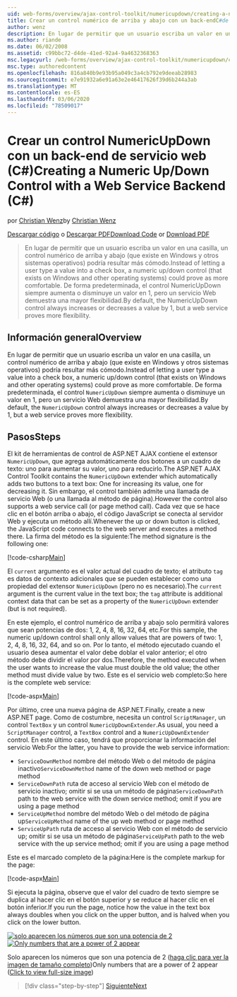 ```yaml
---
uid: web-forms/overview/ajax-control-toolkit/numericupdown/creating-a-numeric-up-down-control-with-a-web-service-backend-cs
title: Crear un control numérico de arriba y abajo con un back-endC#de servicio Web () | Microsoft Docs
author: wenz
description: En lugar de permitir que un usuario escriba un valor en una casilla, un control numérico de arriba y abajo (que existe en Windows y otros sistemas operativos) podría demostrar como más c...
ms.author: riande
ms.date: 06/02/2008
ms.assetid: c99bbc72-d4de-41ed-92a4-9a4632368363
msc.legacyurl: /web-forms/overview/ajax-control-toolkit/numericupdown/creating-a-numeric-up-down-control-with-a-web-service-backend-cs
msc.type: authoredcontent
ms.openlocfilehash: 816a840b9e93b95a049c3a4cb792e9deeab28983
ms.sourcegitcommit: e7e91932a6e91a63e2e46417626f39d6b244a3ab
ms.translationtype: MT
ms.contentlocale: es-ES
ms.lasthandoff: 03/06/2020
ms.locfileid: "78509017"
---
```

# <a name="creating-a-numeric-updown-control-with-a-web-service-backend-c"></a><span data-ttu-id="9b262-103">Crear un control NumericUpDown con un back-end de servicio web (C#)</span><span class="sxs-lookup"><span data-stu-id="9b262-103">Creating a Numeric Up/Down Control with a Web Service Backend (C#)</span></span>

<span data-ttu-id="9b262-104">por [Christian Wenz](https://github.com/wenz)</span><span class="sxs-lookup"><span data-stu-id="9b262-104">by [Christian Wenz](https://github.com/wenz)</span></span>

<span data-ttu-id="9b262-105">[Descargar código](https://download.microsoft.com/download/9/3/f/93f8daea-bebd-4821-833b-95205389c7d0/numericupdown1.cs.zip) o [Descargar PDF](https://download.microsoft.com/download/2/d/c/2dc10e34-6983-41d4-9c08-f78f5387d32b/numericupdown1CS.pdf)</span><span class="sxs-lookup"><span data-stu-id="9b262-105">[Download Code](https://download.microsoft.com/download/9/3/f/93f8daea-bebd-4821-833b-95205389c7d0/numericupdown1.cs.zip) or [Download PDF](https://download.microsoft.com/download/2/d/c/2dc10e34-6983-41d4-9c08-f78f5387d32b/numericupdown1CS.pdf)</span></span>

> <span data-ttu-id="9b262-106">En lugar de permitir que un usuario escriba un valor en una casilla, un control numérico de arriba y abajo (que existe en Windows y otros sistemas operativos) podría resultar más cómodo.</span><span class="sxs-lookup"><span data-stu-id="9b262-106">Instead of letting a user type a value into a check box, a numeric up/down control (that exists on Windows and other operating systems) could prove as more comfortable.</span></span> <span data-ttu-id="9b262-107">De forma predeterminada, el control NumericUpDown siempre aumenta o disminuye un valor en 1, pero un servicio Web demuestra una mayor flexibilidad.</span><span class="sxs-lookup"><span data-stu-id="9b262-107">By default, the NumericUpDown control always increases or decreases a value by 1, but a web service proves more flexibility.</span></span>

## <a name="overview"></a><span data-ttu-id="9b262-108">Información general</span><span class="sxs-lookup"><span data-stu-id="9b262-108">Overview</span></span>

<span data-ttu-id="9b262-109">En lugar de permitir que un usuario escriba un valor en una casilla, un control numérico de arriba y abajo (que existe en Windows y otros sistemas operativos) podría resultar más cómodo.</span><span class="sxs-lookup"><span data-stu-id="9b262-109">Instead of letting a user type a value into a check box, a numeric up/down control (that exists on Windows and other operating systems) could prove as more comfortable.</span></span> <span data-ttu-id="9b262-110">De forma predeterminada, el control `NumericUpDown` siempre aumenta o disminuye un valor en 1, pero un servicio Web demuestra una mayor flexibilidad.</span><span class="sxs-lookup"><span data-stu-id="9b262-110">By default, the `NumericUpDown` control always increases or decreases a value by 1, but a web service proves more flexibility.</span></span>

## <a name="steps"></a><span data-ttu-id="9b262-111">Pasos</span><span class="sxs-lookup"><span data-stu-id="9b262-111">Steps</span></span>

<span data-ttu-id="9b262-112">El kit de herramientas de control de ASP.NET AJAX contiene el extensor `NumericUpDown`, que agrega automáticamente dos botones a un cuadro de texto: uno para aumentar su valor, uno para reducirlo.</span><span class="sxs-lookup"><span data-stu-id="9b262-112">The ASP.NET AJAX Control Toolkit contains the `NumericUpDown` extender which automatically adds two buttons to a text box: One for increasing its value, one for decreasing it.</span></span> <span data-ttu-id="9b262-113">Sin embargo, el control también admite una llamada de servicio Web (o una llamada al método de página).</span><span class="sxs-lookup"><span data-stu-id="9b262-113">However the control also supports a web service call (or page method call).</span></span> <span data-ttu-id="9b262-114">Cada vez que se hace clic en el botón arriba o abajo, el código JavaScript se conecta al servidor Web y ejecuta un método allí.</span><span class="sxs-lookup"><span data-stu-id="9b262-114">Whenever the up or down button is clicked, the JavaScript code connects to the web server and executes a method there.</span></span> <span data-ttu-id="9b262-115">La firma del método es la siguiente:</span><span class="sxs-lookup"><span data-stu-id="9b262-115">The method signature is the following one:</span></span>

[!code-csharp[Main](creating-a-numeric-up-down-control-with-a-web-service-backend-cs/samples/sample1.cs)]

<span data-ttu-id="9b262-116">El `current` argumento es el valor actual del cuadro de texto; el atributo `tag` es datos de contexto adicionales que se pueden establecer como una propiedad del extensor `NumericUpDown` (pero no es necesario).</span><span class="sxs-lookup"><span data-stu-id="9b262-116">The `current` argument is the current value in the text box; the `tag` attribute is additional context data that can be set as a property of the `NumericUpDown` extender (but is not required).</span></span>

<span data-ttu-id="9b262-117">En este ejemplo, el control numérico de arriba y abajo solo permitirá valores que sean potencias de dos: 1, 2, 4, 8, 16, 32, 64, etc.</span><span class="sxs-lookup"><span data-stu-id="9b262-117">For this sample, the numeric up/down control shall only allow values that are powers of two: 1, 2, 4, 8, 16, 32, 64, and so on.</span></span> <span data-ttu-id="9b262-118">Por lo tanto, el método ejecutado cuando el usuario desea aumentar el valor debe doblar el valor anterior; el otro método debe dividir el valor por dos.</span><span class="sxs-lookup"><span data-stu-id="9b262-118">Therefore, the method executed when the user wants to increase the value must double the old value; the other method must divide value by two.</span></span> <span data-ttu-id="9b262-119">Este es el servicio web completo:</span><span class="sxs-lookup"><span data-stu-id="9b262-119">So here is the complete web service:</span></span>

[!code-aspx[Main](creating-a-numeric-up-down-control-with-a-web-service-backend-cs/samples/sample2.aspx)]

<span data-ttu-id="9b262-120">Por último, cree una nueva página de ASP.NET.</span><span class="sxs-lookup"><span data-stu-id="9b262-120">Finally, create a new ASP.NET page.</span></span> <span data-ttu-id="9b262-121">Como de costumbre, necesita un control `ScriptManager`, un control `TextBox` y un control `NumericUpDownExtender`.</span><span class="sxs-lookup"><span data-stu-id="9b262-121">As usual, you need a `ScriptManager` control, a `TextBox` control and a `NumericUpDownExtender` control.</span></span> <span data-ttu-id="9b262-122">En este último caso, tendrá que proporcionar la información del servicio Web:</span><span class="sxs-lookup"><span data-stu-id="9b262-122">For the latter, you have to provide the web service information:</span></span>

- <span data-ttu-id="9b262-123">`ServiceDownMethod` nombre del método Web o del método de página inactivo</span><span class="sxs-lookup"><span data-stu-id="9b262-123">`ServiceDownMethod` name of the down web method or page method</span></span>
- <span data-ttu-id="9b262-124">`ServiceDownPath` ruta de acceso al servicio Web con el método de servicio inactivo; omitir si se usa un método de página</span><span class="sxs-lookup"><span data-stu-id="9b262-124">`ServiceDownPath` path to the web service with the down service method; omit if you are using a page method</span></span>
- <span data-ttu-id="9b262-125">`ServiceUpMethod` nombre del método Web o del método de página up</span><span class="sxs-lookup"><span data-stu-id="9b262-125">`ServiceUpMethod` name of the up web method or page method</span></span>
- <span data-ttu-id="9b262-126">`ServiceUpPath` ruta de acceso al servicio Web con el método de servicio up; omitir si se usa un método de página</span><span class="sxs-lookup"><span data-stu-id="9b262-126">`ServiceUpPath` path to the web service with the up service method; omit if you are using a page method</span></span>

<span data-ttu-id="9b262-127">Este es el marcado completo de la página:</span><span class="sxs-lookup"><span data-stu-id="9b262-127">Here is the complete markup for the page:</span></span>

[!code-aspx[Main](creating-a-numeric-up-down-control-with-a-web-service-backend-cs/samples/sample3.aspx)]

<span data-ttu-id="9b262-128">Si ejecuta la página, observe que el valor del cuadro de texto siempre se duplica al hacer clic en el botón superior y se reduce al hacer clic en el botón inferior.</span><span class="sxs-lookup"><span data-stu-id="9b262-128">If you run the page, notice how the value in the text box always doubles when you click on the upper button, and is halved when you click on the lower button.</span></span>

<span data-ttu-id="9b262-129">[![solo aparecen los números que son una potencia de 2](creating-a-numeric-up-down-control-with-a-web-service-backend-cs/_static/image2.png)](creating-a-numeric-up-down-control-with-a-web-service-backend-cs/_static/image1.png)</span><span class="sxs-lookup"><span data-stu-id="9b262-129">[![Only numbers that are a power of 2 appear](creating-a-numeric-up-down-control-with-a-web-service-backend-cs/_static/image2.png)](creating-a-numeric-up-down-control-with-a-web-service-backend-cs/_static/image1.png)</span></span>

<span data-ttu-id="9b262-130">Solo aparecen los números que son una potencia de 2 ([haga clic para ver la imagen de tamaño completo](creating-a-numeric-up-down-control-with-a-web-service-backend-cs/_static/image3.png))</span><span class="sxs-lookup"><span data-stu-id="9b262-130">Only numbers that are a power of 2 appear ([Click to view full-size image](creating-a-numeric-up-down-control-with-a-web-service-backend-cs/_static/image3.png))</span></span>

> [!div class="step-by-step"]
> [<span data-ttu-id="9b262-131">Siguiente</span><span class="sxs-lookup"><span data-stu-id="9b262-131">Next</span></span>](creating-a-numeric-up-down-control-with-a-web-service-backend-vb.md)
